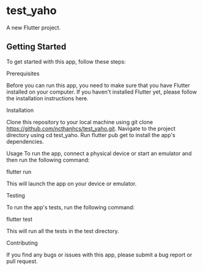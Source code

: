 # test_yaho

A new Flutter project.

## Getting Started
To get started with this app, follow these steps:

Prerequisites

Before you can run this app, you need to make sure that you have Flutter installed on your computer. If you haven't installed Flutter yet, please follow the installation instructions here.

Installation

Clone this repository to your local machine using git clone https://github.com/ncthanhcs/test_yaho.git.
Navigate to the project directory using cd test_yaho.
Run flutter pub get to install the app's dependencies.

Usage
To run the app, connect a physical device or start an emulator and then run the following command:

flutter run

This will launch the app on your device or emulator.

Testing

To run the app's tests, run the following command:

flutter test

This will run all the tests in the test directory.

Contributing

If you find any bugs or issues with this app, please submit a bug report or pull request.
